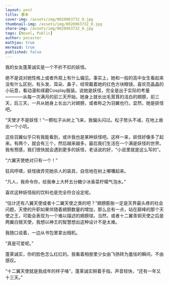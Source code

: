 ```yaml
---
layout: post
title: 春末
cover-img: /assets/img/0028963732_0.jpg
thumbnail-img: /assets/img/0028963732_0.jpg
share-img: /assets/img/0028963732_0.jpg
tags: [Novel, Public]
author: pocaster
mathjax: true
mermaid: true 
published: false
---
```


我的女友蓬莱诚实是一个不折不扣的妖怪。

绝不是说对她性格上或者外观上有什么偏见。事实上，她和一般的高中女生看起来没有什么区别，有头发、耳朵、鼻子，经常戴着她的红色方块眼镜，喜欢亮晶晶的小玩意，看动漫和琢磨Cosplay服装。说她是妖怪，完全是出于实际的考量————从每一次满月的前三天开始，她身上就长出毛茸茸的洁白的翅膀，前三天，后三天，一共从她身上长出六对翅膀，或者称之为羽翼也行。显然，她是妖怪吧。

“天使才不是妖怪！”一颗松子从树上飞来，我偏头闪过。松子势头不减，在地上凿出一个小坑。

这些羽翼似乎只有我能看到，或许我也是某种妖怪吧。这样一来，妖怪好像多了起来。有两个，就会有三个，然后越来越多，最后我们生活在一个满是妖怪的世界。我有预感，我们很快就会遇到更多的妖怪，老话说的好，“小说里就是这么写的”。

“六翼天使绝对只有一个！”

狂风呼啸，妖怪拨弄完她杀人的装具，自信地在树上嘟囔起来。

“凡人，我命令你，给我奉上大杯五分糖少冰香菜柠檬气泡水。”

喜欢这种妖怪般的饮料也是完全符合设定呢。

“估计还有八翼天使或者十二翼天使之类的吧？”翅膀膨胀一定是天界最头疼的社会问题，天使的升职如果伴随着翅膀数量的增加，那么总有一点，站在巅峰的那个天使之王，可能会表现为一个难以描述的翅膀球。当然，或者十二翼青铜天使之后是两翼白银天使，我想以神王的智慧想出这种设计不是太难。

我随口说着，一边从书包里拿出相机。

“真是可爱呢。”

蓬莱诚实，你的脸色怎么红红的。我看着相册里少女由飞扬转为羞怯的瞬间，不由感叹。

“十二翼天使就是我成年的样子咯”，蓬莱诚实掰着手指，声音轻快，“还有一年又十三天。”








